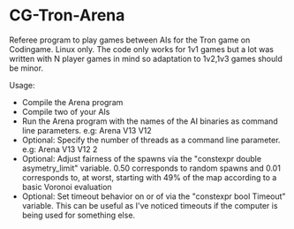 # CG-Tron-Arena
Referee program to play games between AIs for the Tron game on Codingame. Linux only.
The code only works for 1v1 games but a lot was written with N player games in mind so adaptation to 1v2,1v3 games should be minor.

Usage:
* Compile the Arena program
* Compile two of your AIs
* Run the Arena program with the names of the AI binaries as command line parameters. e.g: Arena V13 V12
* Optional: Specify the number of threads as a command line parameter. e.g: Arena V13 V12 2
* Optional: Adjust fairness of the spawns via the "constexpr double asymetry_limit" variable. 0.50 corresponds to random spawns and 0.01 corresponds to, at worst, starting with 49% of the map according to a basic Voronoi evaluation
* Optional: Set timeout behavior on or of via the "constexpr bool Timeout" variable. This can be useful as I've noticed timeouts if the computer is being used for something else.


